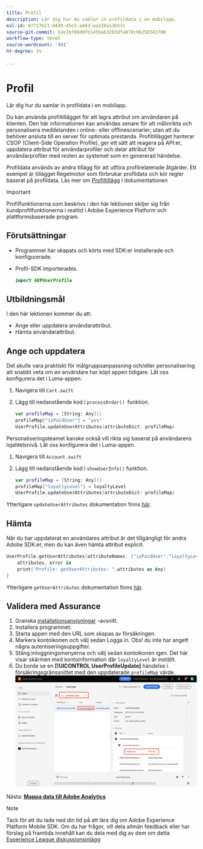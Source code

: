 ```yaml
---
title: Profil
description: Lär dig hur du samlar in profildata i en mobilapp.
exl-id: 97717611-04d9-45e3-a443-ea220a13b57c
source-git-commit: b2e1bf08d9fb145ba63263dfa078c96258342708
workflow-type: tm+mt
source-wordcount: '441'
ht-degree: 1%

---
```


# Profil

Lär dig hur du samlar in profildata i en mobilapp.

Du kan använda profiltillägget för att lagra attribut om användaren på klienten. Den här informationen kan användas senare för att målinrikta och personalisera meddelanden i online- eller offlinescenarier, utan att du behöver ansluta till en server för optimala prestanda. Profiltillägget hanterar CSOP (Client-Side Operation Profile), ger ett sätt att reagera på API:er, uppdatera attribut för användarprofiler och delar attribut för användarprofiler med resten av systemet som en genererad händelse.

Profildata används av andra tillägg för att utföra profilrelaterade åtgärder. Ett exempel är tillägget Regelmotor som förbrukar profildata och kör regler baserat på profildata. Läs mer om [Profiltillägg](https://developer.adobe.com/client-sdks/documentation/profile/) i dokumentationen

>[!IMPORTANT]
>
>Profilfunktionerna som beskrivs i den här lektionen skiljer sig från kundprofilfunktionerna i realtid i Adobe Experience Platform och plattformsbaserade program.


## Förutsättningar

* Programmet har skapats och körts med SDK:er installerade och konfigurerade.
* Profil-SDK importerades.

   ```swift
   import AEPUserProfile
   ```

## Utbildningsmål

I den här lektionen kommer du att:

* Ange eller uppdatera användarattribut.
* Hämta användarattribut.


## Ange och uppdatera

Det skulle vara praktiskt för målgruppsanpassning och/eller personalisering att snabbt veta om en användare har köpt appen tidigare. Låt oss konfigurera det i Luma-appen.

1. Navigera till `Cart.swift`

1. Lägg till nedanstående kod i `processOrder() `funktion.

   ```swift
   var profileMap = [String: Any]()
   profileMap["isPaidUser"] = "yes"
   UserProfile.updateUserAttributes(attributeDict: profileMap)
   ```

Personaliseringsteamet kanske också vill rikta sig baserat på användarens lojalitetsnivå. Låt oss konfigurera det i Luma-appen.

1. Navigera till `Account.swift`

1. Lägg till nedanstående kod i `showUserInfo()` funktion.

   ```swift
   var profileMap = [String: Any]()
   profileMap["loyaltyLevel"] = loyaltyLevel
   UserProfile.updateUserAttributes(attributeDict: profileMap)
   ```

Ytterligare `updateUserAttributes` dokumentation finns [här](https://developer.adobe.com/client-sdks/documentation/profile/api-reference/#updateuserattribute).

## Hämta

När du har uppdaterat en användares attribut är det tillgängligt för andra Adobe SDK:er, men du kan även hämta attribut explicit.

```swift
UserProfile.getUserAttributes(attributeNames: ["isPaidUser","loyaltyLevel"]){
    attributes, error in
    print("Profile: getUserAttributes: ",attributes as Any)
}
```

Ytterligare `getUserAttributes` dokumentation finns [här](https://developer.adobe.com/client-sdks/documentation/profile/api-reference/#getuserattributes).

## Validera med Assurance

1. Granska [installationsanvisningar](assurance.md) -avsnitt.
1. Installera programmet.
1. Starta appen med den URL som skapas av försäkringen.
1. Markera kontoikonen och välj sedan Logga in. Obs! du inte har angett några autentiseringsuppgifter.
1. Stäng inloggningsmenyerna och välj sedan kontoikonen igen. Det här visar skärmen med kontoinformation där `loyaltyLevel` är inställt.
1. Du borde se en **[!UICONTROL UserProfileUpdate]** händelse i försäkringsgränssnittet med den uppdaterade `profileMap` värde.
   ![validera profil](assets/mobile-profile-validate.png)

Nästa: **[Mappa data till Adobe Analytics](analytics.md)**

>[!NOTE]
>
>Tack för att du lade ned din tid på att lära dig om Adobe Experience Platform Mobile SDK. Om du har frågor, vill dela allmän feedback eller har förslag på framtida innehåll kan du dela med dig av dem om detta [Experience League diskussionsinlägg](https://experienceleaguecommunities.adobe.com/t5/adobe-experience-platform-launch/tutorial-discussion-implement-adobe-experience-cloud-in-mobile/td-p/443796)